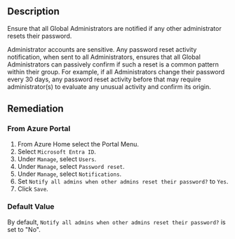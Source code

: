 ## Description

Ensure that all Global Administrators are notified if any other administrator resets their password.

Administrator accounts are sensitive. Any password reset activity notification, when sent to all Administrators, ensures that all Global Administrators can passively confirm if such a reset is a common pattern within their group. For example, if all Administrators change their password every 30 days, any password reset activity before that may require administrator(s) to evaluate any unusual activity and confirm its origin.

## Remediation

### From Azure Portal

1. From Azure Home select the Portal Menu.
2. Select `Microsoft Entra ID`.
3. Under `Manage`, select `Users`.
4. Under `Manage`, select `Password reset`.
5. Under `Manage`, select `Notifications`.
6. Set `Notify all admins when other admins reset their password?` to `Yes`.
7. Click `Save`.

### Default Value

By default, `Notify all admins when other admins reset their password?` is set to "No".
